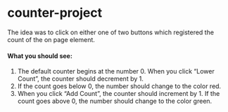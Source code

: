 # counter-project

The idea was to click on either one of two buttons which registered the count of the on page element.

#### What you should see:
1. The default counter begins at the number 0.
When you click “Lower Count”, the counter should decrement by 1.
2. If the count goes below 0, the number should change to the color red.
3. When you click “Add Count”, the counter should increment by 1. If the count goes above 0, the number should change to the color green.